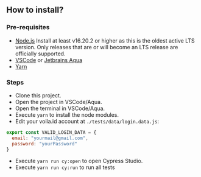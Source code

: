 ## How to install?
### Pre-requisites
- [Node.js](https://nodejs.org/en "Node.js")
  Install at least v16.20.2 or higher as this is the oldest active LTS version.
  Only releases that are or will become an LTS release are officially supported.
- [VSCode](https://code.visualstudio.com/ "VSCode") or [Jetbrains Aqua](https://www.jetbrains.com/aqua/ "Jetbrains Aqua")
- [Yarn](https://yarnpkg.com/getting-started/install "Yarn")

### Steps
- Clone this project.
- Open the project in VSCode/Aqua.
- Open the terminal in VSCode/Aqua.
- Execute `yarn` to install the node modules.
- Edit your voila.id account at `./tests/data/login.data.js`:
```javascript
export const VALID_LOGIN_DATA = {
  email: "yourmail@gmail.com",
  password: "yourPassword"
}
```
- Execute `yarn run cy:open` to open Cypress Studio.
- Execute `yarn run cy:run` to run all tests
